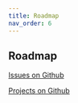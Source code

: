 ```yaml
---
title: Roadmap
nav_order: 6
---
```


## Roadmap

[Issues on Github](https://github.com/foodcoopshop/foodcoopshop/issues)

[Projects on Github](https://github.com/foodcoopshop/foodcoopshop/projects)
